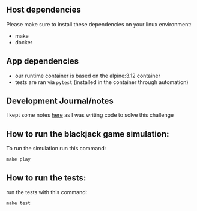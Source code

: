 Host dependencies
-----------------

Please make sure to install these dependencies on your linux environment:

* make
* docker

App dependencies
----------------

* our runtime container is based on the alpine:3.12 container
* tests are ran via `pytest` (installed in the container through automation)

Development Journal/notes
-------------------------

I kept some notes [here](https://docs.google.com/document/d/1wO-xEMoQwp3TiPYaeCp4rmLFIhbTEyOypmQzVn9Y4S0/edit#heading=h.8z06b4vtvw26) as I was writing code to solve this challenge


How to run the blackjack game simulation:
-----------------------------------------

To run the simulation run this command:

```
make play
```

How to run the tests:
---------------------

run the tests with this command:

```
make test
```
